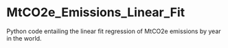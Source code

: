 # MtCO2e_Emissions_Linear_Fit
Python code entailing the linear fit regression of MtCO2e emissions by year in the world.
